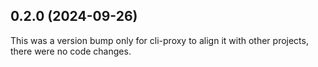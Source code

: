 



## 0.2.0 (2024-09-26)

This was a version bump only for cli-proxy to align it with other projects, there were no code changes.